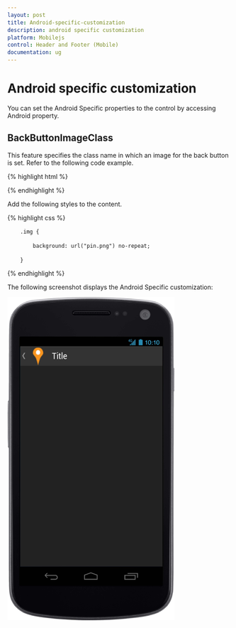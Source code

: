 ```yaml
---
layout: post
title: Android-specific-customization
description: android specific customization
platform: Mobilejs
control: Header and Footer (Mobile)
documentation: ug
---
```


# Android specific customization

You can set the Android Specific properties to the control by accessing Android property.

## BackButtonImageClass

This feature specifies the class name in which an image for the back button is set.  Refer to the following code example.

{% highlight html %}



<div id="header_sample" data-role="ejmheader" data-ej-rendermode="android" data-ej-showleftbutton="true" data-ej-android-backbuttonimageclass="img" ></div>



{% endhighlight %}



Add the following styles to the content.

{% highlight css %}



        .img {

            background: url("pin.png") no-repeat;

        }





{% endhighlight %}



The following screenshot displays the Android Specific customization:

![F:/android_phone.png](Android-specific-customization_images/Android-specific-customization_img1.png)






